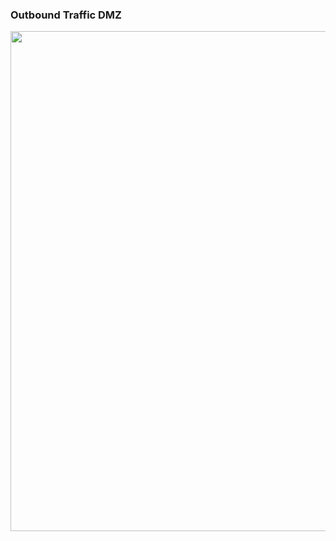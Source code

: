 ### Outbound Traffic DMZ

<img src="https://github.com/user-attachments/assets/6ebeaa82-3e00-4940-80b0-e7b3a77195e1" width=800>
